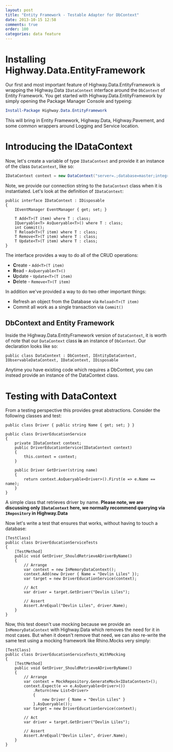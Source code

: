 ```yaml
---
layout: post
title: "Entity Framework - Testable Adapter for DbContext"
date: 2013-10-15 12:58
comments: true
order: 100
categories: data feature
---
```


# Installing Highway.Data.EntityFramework

Our first and most important feature of Highway.Data.EntityFramework is wrapping the Highway.Data `IDataContext` interface around the `DbContext` of Entity Framework.  You get started with Highway.Data.EntityFramework by simply opening the Package Manager Console and typeing:

``` powershell
Install-Package Highway.Data.EntityFramework
```

This will bring in Entity Framework, Highway.Data, Highway.Pavement, and some common wrappers around Logging and Service location.  

# Introducing the IDataContext

Now, let's create a variable of type `IDataContext` and provide it an instance of the class `DataContext`, like so:

``` csharp
IDataContext context = new DataContext("server=.;database=master;integrated security=true;");
```

Note, we provide our connection string to the `DataContext` class when it is instantiated.  Let's look at the definition of `IDataContext`:

```
public interface IDataContext : IDisposable
{
    IEventManager EventManager { get; set; }

    T Add<T>(T item) where T : class;
    IQueryable<T> AsQueryable<T>() where T : class;
    int Commit();
    T Reload<T>(T item) where T : class;
    T Remove<T>(T item) where T : class;
    T Update<T>(T item) where T : class;
}
```

The interface provides a way to do all of the CRUD operations:

* **C**reate - `Add<T>(T item)`
* **R**ead - `AsQueryable<T>()`
* **U**pdate - `Update<T>(T item)`
* **D**elete - `Remove<T>(T item)`

In addition we've provided a way to do two other important things:

* Refresh an object from the Database via `Reload<T>(T item)`
* Commit all work as a single transaction via `Commit()`

## DbContext and Entity Framework

Inside the Highway.Data.EntityFramework version of `DataContext`, it is worth of note that our `DataContext` class **is** an instance of `DbContext`.  Our declaration looks like so:

```
public class DataContext : DbContext, IEntityDataContext, IObservableDataContext, IDataContext, IDisposable
```
Anytime you have existing code which requires a DbContext, you can instead provide an instance of the DataContext class.

# Testing with DataContext

From a testing perspective this provides great abstractions.  Consider the following classes and test:

```
public class Driver { public string Name { get; set; } }

public class DriverEducationService
{
    private IDataContext context;
    public DriverEducationService(IDataContext context)
    {
        this.context = context;
    }

    public Driver GetDriver(string name)
    {
        return context.AsQueryable<Driver>().First(e => e.Name == name);
    }
}
```

A simple class that retrieves driver by name. **Please note, we are discussing only `IDataContext` here, we normally recommend querying via `IRepository` in Highway.Data**

Now let's write a test that ensures that works, without having to touch a database:

```
[TestClass]
public class DriverEducationServiceTests
{
    [TestMethod]
    public void GetDriver_ShouldRetrieveADriverByName()
    {
        // Arrange
        var context = new InMemoryDataContext();
        context.Add(new Driver { Name = "Devlin Liles" });
        var target = new DriverEducationService(context);

        // Act
        var driver = target.GetDriver("Devlin Liles");

        // Assert
        Assert.AreEqual("Devlin Liles", driver.Name);
    }
}
```

Now, this test doesn't use mocking because we provide an `InMemoryDataContext` with Highway.Data which removes the need for it in most cases.  But when it doesn't remove that need, we can also re-write the same test using a mocking framework like Rhino.Mocks very simply:

```
[TestClass]
public class DriverEducationServiceTests_WithMocking
{
    [TestMethod]
    public void GetDriver_ShouldRetrieveADriverByName()
    {
        // Arrange
        var context = MockRepository.GenerateMock<IDataContext>();
        context.Expect(e => e.AsQueryable<Driver>())
            .Return(new List<Driver> 
            { 
                new Driver { Name = "Devlin Liles" } 
            }.AsQueryable());
        var target = new DriverEducationService(context);

        // Act
        var driver = target.GetDriver("Devlin Liles");

        // Assert
        Assert.AreEqual("Devlin Liles", driver.Name);
    }
}
```
